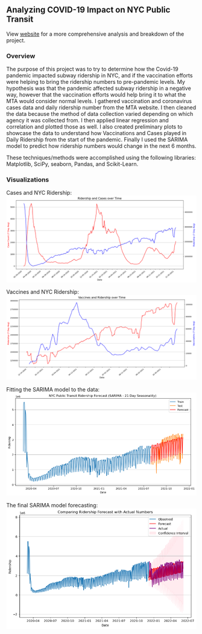 ## Analyzing COVID-19 Impact on NYC Public Transit
View [website](https://tanveerm176.wixsite.com/data-viz) for a more comprehensive analysis and breakdown of the project.

### Overview
The purpose of this project was to try to determine how the Covid-19 pandemic impacted subway ridership in NYC, and if the vaccination efforts were helping to bring the ridership numbers to pre-pandemic levels. My hypothesis was that the pandemic affected subway ridership in a negative way, however that the vaccination efforts would help bring it to what the MTA would consider normal levels. I gathered vaccination and coronavirus cases data and daily ridership number from the MTA website. I then cleaned the data because the method of data collection varied depending on which agency it was collected from. I then applied linear regression and correlation and plotted those as well. I also created preliminary plots to showcase the data to understand how Vaccinations and Cases played in Daily Ridership from the start of the pandemic. Finally I used the SARIMA model to predict how ridership numbers would change in the next 6 months.

These techniques/methods were accomplished using the following libraries: Matplotlib, SciPy, seaborn, Pandas, and Scikit-Learn.

### Visualizations

Cases and NYC Ridership:
![Cases and NYC Ridership](images\cases-subway-ridership.png)

Vaccines and NYC Ridership:
![Vaccines and NYC Ridership](images\vaccines-subway-ridership.png)

Fitting the SARIMA model to the data:
![SARIMA Model fit](images\sarima_forecast_21.png)

The final SARIMA model forecasting:
![SARIMA Forecasting](images\final-model-forecasting-and-comparison.png)
